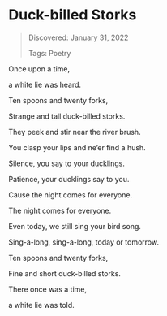 # Duck-billed Storks
> Discovered: January 31, 2022
>
> Tags: Poetry

Once upon a time,

a white lie was heard.

Ten spoons and twenty forks,

Strange and tall duck-billed storks.

They peek and stir near the river brush.

You clasp your lips and ne’er find a hush.

Silence, you say to your ducklings.

Patience, your ducklings say to you.

Cause the night comes for everyone.

The night comes for everyone.

Even today, we still sing your bird song.

Sing-a-long, sing-a-long, today or tomorrow.

Ten spoons and twenty forks,

Fine and short duck-billed storks.

There once was a time,

a white lie was told.
